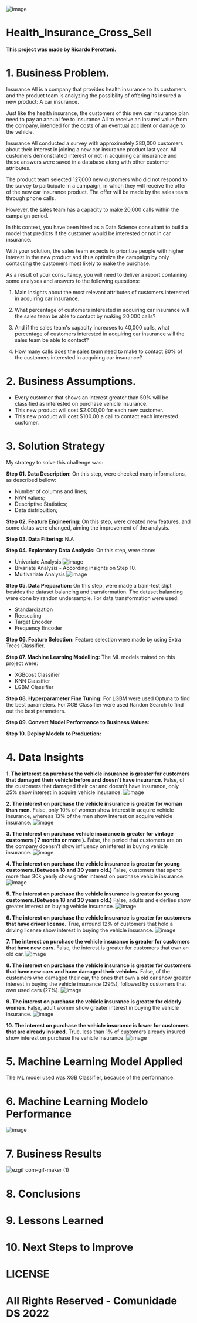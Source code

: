 ![image](https://github.com/RPerottoni/Health_Insurance_Cross_Sell/blob/main/reports/figures/Screenshot_20230206_182309.png)

# Health_Insurance_Cross_Sell

#### This project was made by Ricardo Perottoni.

# 1. Business Problem.

Insurance All is a company that provides health insurance to its customers and the product team is analyzing the possibility of offering its insured a new product: A car insurance.

Just like the health insurance, the customers of this new car insurance plan need to pay an annual fee to Insurance All to receive an insured value from the company, intended for the costs of an eventual accident or damage to the vehicle.

Insurance All conducted a survey with approximately 380,000 customers about their interest in joining a new car insurance product last year. All customers demonstrated interest or not in acquiring car insurance and these answers were saved in a database along with other customer attributes.

The product team selected 127,000 new customers who did not respond to the survey to participate in a campaign, in which they will receive the offer of the new car insurance product. The offer will be made by the sales team through phone calls.

However, the sales team has a capacity to make 20,000 calls within the campaign period.

In this context, you have been hired as a Data Science consultant to build a model that predicts if the customer would be interested or not in car insurance.

With your solution, the sales team expects to prioritize people with higher interest in the new product and thus optimize the campaign by only contacting the customers most likely to make the purchase.

As a result of your consultancy, you will need to deliver a report containing some analyses and answers to the following questions:

1. Main Insights about the most relevant attributes of customers interested in acquiring car insurance.

2. What percentage of customers interested in acquiring car insurance will the sales team be able to contact by making 20,000 calls?

3. And if the sales team's capacity increases to 40,000 calls, what percentage of customers interested in acquiring car insurance will the sales team be able to contact?

4. How many calls does the sales team need to make to contact 80% of the customers interested in acquiring car insurance?

# 2. Business Assumptions.

- Every customer that shows an interest greater than 50% will be classified as interested on purchase vehicle insurance.
- This new product will cost $2.000,00 for each new customer.
- This new product will cost $100.00 a call to contact each interested customer.

# 3. Solution Strategy

My strategy to solve this challenge was:

**Step 01. Data Description:**
 On this step, were checked many informations, as described bellow:
 - Number of columns and lines;
 - NAN values;
 - Descriptive Statistics;
 - Data distribuition;
 
**Step 02. Feature Engineering:**
On this step, were created new features, and some datas were changed, aiming the improvement of the analysis.

**Step 03. Data Filtering:**
N.A

**Step 04. Exploratory Data Analysis:**
On this step, were done:
- Univariate Analysis
![image](https://github.com/RPerottoni/Health_Insurance_Cross_Sell/blob/main/reports/figures/univariate_analysis.png)
- Bivariate Analysis - According insights on Step 10.
- Multivariate Analysis
![image](https://github.com/RPerottoni/Health_Insurance_Cross_Sell/blob/main/reports/figures/multivariate_analysis.png)

**Step 05. Data Preparation:**
On this step, were made a train-test slipt besides the dataset balancing and transformation.
The dataset balancing were done by randon undersample.
For data transformation were used:
- Standardization
- Reescaling
- Target Encoder
- Frequency Encoder


**Step 06. Feature Selection:**
Feature selection were made by using Extra Trees Classifier.


**Step 07. Machine Learning Modelling:**
The ML models trained on this project were:
- XGBoost Classifier
- KNN Classifier
- LGBM Classifier

**Step 08. Hyperparameter Fine Tuning:**
For LGBM were used Optuna to find the best parameters.
For XGB Classifier were used Randon Search to find out the best parameters.

**Step 09. Convert Model Performance to Business Values:**


**Step 10. Deploy Modelo to Production:**


# 4. Data Insights

**1. The interest on purchase the vehicle insurance is greater for customers that damaged their vehicle before and doesn't have insurance.**
    False, of the customers that damaged their car and doesn't have insurance, only 25% show interest in acquire vehicle insurance.
![image](https://github.com/RPerottoni/Health_Insurance_Cross_Sell/blob/main/reports/figures/multivariate_analysis.png)

**2. The interest on purchase the vehicle insurance is greater for woman than men.**
   False, only 10% of women show interest in acquire vehicle insurance, whereas 13% of the men show interest on acquire vehicle insurance.
![image](https://github.com/RPerottoni/Health_Insurance_Cross_Sell/blob/main/reports/figures/multivariate_analysis.png)

**3. The interest on purchase vehicle insurance is greater for vintage customers ( 7 months or more ).**
    False, the period that customers are on the company doensn't show influency on interest in buying vehicle insurance.
![image](https://github.com/RPerottoni/Health_Insurance_Cross_Sell/blob/main/reports/figures/multivariate_analysis.png)

**4. The interest on purchase the vehicle insurance is greater for young customers.(Between 18 and 30 years old.)**
    False, customers that spend more than 30k yearly show greter interest on purchase vehicle insurance.
![image](https://github.com/RPerottoni/Health_Insurance_Cross_Sell/blob/main/reports/figures/multivariate_analysis.png)

**5. The interest on purchase the vehicle insurance is greater for young customers.(Between 18 and 30 years old.)**
    False, adults and elderlies show greater interest on buying vehicle insurance.
![image](https://github.com/RPerottoni/Health_Insurance_Cross_Sell/blob/main/reports/figures/multivariate_analysis.png)

**6. The interest on purchase the vehicle insurance is greater for customers that have driver license.**
    True, arround 12% of customers that hold a driving license show interest in buying the vehicle insurance.
![image](https://github.com/RPerottoni/Health_Insurance_Cross_Sell/blob/main/reports/figures/multivariate_analysis.png)

**7. The interest on purchase the vehicle insurance is greater for customers that have new cars.**
    False, the interest is greater for customers that own an old car.
![image](https://github.com/RPerottoni/Health_Insurance_Cross_Sell/blob/main/reports/figures/multivariate_analysis.png)

**8. The interest on purchase the vehicle insurance is greater for customers that have new cars and have damaged their vehicles.**
    False, of the customers who damaged their car, the ones that own a old car show greater interest in buying the vehicle insurance (29%), followed by customers that own used cars (27%).
![image](https://github.com/RPerottoni/Health_Insurance_Cross_Sell/blob/main/reports/figures/multivariate_analysis.png)

**9. The interest on purchase the vehicle insurance is greater for elderly women.**
    False, adult women show greater interest in buying the vehicle insurance.
![image](https://github.com/RPerottoni/Health_Insurance_Cross_Sell/blob/main/reports/figures/multivariate_analysis.png)

**10. The interest on purchase the vehicle insurance is lower for customers that are already insured.**
    True, less than 1% of customers already insured show interest on purchase the vehicle insurance.
![image](https://github.com/RPerottoni/Health_Insurance_Cross_Sell/blob/main/reports/figures/multivariate_analysis.png)

# 5. Machine Learning Model Applied
The ML model used was XGB Classifier, because of the performance.

# 6. Machine Learning Modelo Performance
![image](https://github.com/RPerottoni/Health_Insurance_Cross_Sell/blob/main/reports/figures/multivariate_analysis.png)

# 7. Business Results

![ezgif com-gif-maker (1)](https://github.com/RPerottoni/Health_Insurance_Cross_Sell/blob/main/reports/figures/google_sheet_automation.gif)

# 8. Conclusions

# 9. Lessons Learned

# 10. Next Steps to Improve

# LICENSE

# All Rights Reserved - Comunidade DS 2022
